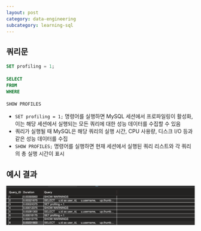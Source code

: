 ```yaml
---
layout: post
category: data-engineering
subcategory: learning-sql
---
```


## 쿼리문
```SQL
SET profiling = 1;

SELECT
FROM
WHERE

SHOW PROFILES
```

- `SET profiling = 1;` 명령어를 실행하면 MySQL 세션에서 프로파일링이 활성화, 이는 해당 세션에서 실행되는 모든 쿼리에 대한 성능 데이터를 수집할 수 있음
- 쿼리가 실행될 때 MySQL은 해당 쿼리의 실행 시간, CPU 사용량, 디스크 I/O 등과 같은 성능 데이터를 수집
- `SHOW PROFILES;` 명령어를 실행하면 현재 세션에서 실행된 쿼리 리스트와 각 쿼리의 총 실행 시간이 표시

## 예시 결과
![alt text](/assets/images/data-engineering/learning-sql/images/image.png)